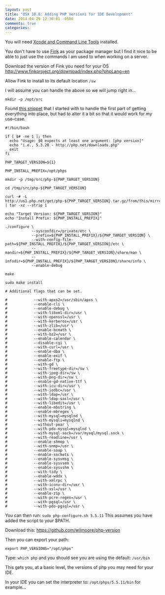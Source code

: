 ```yaml
---
layout: post
title: "OSX 10.8: Adding PHP Versions for IDE Development"
date: 2014-04-29 12:30:01 -0500
comments: true
categories: 
---
```


You will need [Xcode and Command Line Tools](https://developer.apple.com/downloads/index.action) installed.

You don't have to use [Fink](http://www.finkproject.org/) as your package manager but I find it nice to be able to just use the commands I am used to
when working on a server.

Download the version of Fink you need for your OS http://www.finkproject.org/download/index.php?phpLang=en

Allow Fink to install to its default location `/sw`

I will assume you can handle the above so we will jump right in...

`mkdir -p /opt/src`

Found [this snippet](https://github.com/wilmoore/php-version/wiki/Building-PHP-Versions#do-it-yourself-recommended-for-those-that-need-more-control)
that I started with to handle the first part of getting everything into place, but had to alter it a bit so that it would work for my use-case.

```
#!/bin/bash

if [ $# -ne 1 ]; then
  echo "Usage: $0 expects at least one argument: [php version]"
  echo "i.e., 5.3.28 - http://php.net/downloads.php"
  exit
fi

PHP_TARGET_VERSION=${1}

PHP_INSTALL_PREFIX=/opt/phps

mkdir -p /tmp/src/php-${PHP_TARGET_VERSION}

cd /tmp/src/php-${PHP_TARGET_VERSION}

curl -# -L http://us1.php.net/get/php-${PHP_TARGET_VERSION}.tar.gz/from/this/mirror | tar -xz --strip 1

echo "Target Version: ${PHP_TARGET_VERSION}"
echo "Install Prefix: ${PHP_INSTALL_PREFIX}"

./configure \
            --sysconfdir=/private/etc \
            --prefix=${PHP_INSTALL_PREFIX}/${PHP_TARGET_VERSION} \
            --with-config-file-path=${PHP_INSTALL_PREFIX}/${PHP_TARGET_VERSION}/etc \
            --mandir=${PHP_INSTALL_PREFIX}/${PHP_TARGET_VERSION}/share/man \
            --infodir=${PHP_INSTALL_PREFIX}/${PHP_TARGET_VERSION}/share/info \
            --enable-debug

make

sudo make install

# Additional flags that can be set.

#            --with-apxs2=/usr/sbin/apxs \
#            --enable-cli \
#            --enable-debug \
#            --with-libxml-dir=/usr \
#            --with-openssl=/usr \
#            --with-kerberos=/usr \
#            --with-zlib=/usr \
#            --enable-bcmath \
#            --with-bz2=/usr \
#            --enable-calendar \
#            --disable-cgi \
#            --with-curl=/usr \
#            --enable-dba \
#            --enable-exif \
#            --enable-ftp \
#            --with-gd \
#            --with-freetype-dir=/sw \
#            --with-jpeg-dir=/sw \
#            --with-png-dir=/sw \
#            --enable-gd-native-ttf \
#            --with-icu-dir=/usr \
#            --with-iodbc=/usr \
#            --with-ldap=/usr \
#            --with-ldap-sasl=/usr \
#            --with-libedit=/usr \
#            --enable-mbstring \
#            --enable-mbregex \
#            --with-mysql=mysqlnd \
#            --with-mysqli=mysqlnd \
#            --without-pear \
#            --with-pdo-mysql=mysqlnd \
#            --with-mysql-sock=/var/mysql/mysql.sock \
#            --with-readline=/usr \
#            --enable-shmop \
#            --with-snmp=/usr \
#            --enable-soap \
#            --enable-sockets \
#            --enable-sysvmsg \
#            --enable-sysvsem \
#            --enable-sysvshm \
#            --with-tidy \
#            --enable-wddx \
#            --with-xmlrpc \
#            --with-iconv-dir=/usr \
#            --with-xsl=/usr \
#            --enable-zip \
#            --with-pcre-regex=/usr \
#            --with-pgsql=/usr \
#            --with-pdo-pgsql=/usr \
```


You can then run: `sudo php-configure.sh 5.5.11` This assumes you have added the script to your $PATH.

Download this: https://github.com/wilmoore/php-version

Then you can export your path:

`export PHP_VERSIONS="/opt/phps"`

Type: `which php` and you should see you are using the default: `/usr/bin`

This gets you, at a basic level, the versions of php you may need for your IDE.

In your IDE you can set the interpreter to: `/opt/phps/5.5.11/bin` for example...
